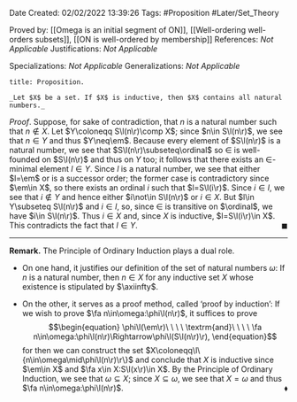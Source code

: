 <div class="topSpace"></div>

Date Created: 02/02/2022 13:39:26
Tags: #Proposition #Later/Set_Theory

Proved by: [[Omega is an initial segment of ON]], [[Well-ordering well-orders subsets]], [[ON is well-ordered by membership]]
References: _Not Applicable_
Justifications: _Not Applicable_

Specializations: _Not Applicable_
Generalizations: _Not Applicable_

``` ad-Proposition
title: Proposition.

_Let $X$ be a set. If $X$ is inductive, then $X$ contains all natural numbers._

```

_Proof_. Suppose, for sake of contradiction, that $n$ is a natural number such that $n\not\in X$. Let $Y\coloneqq S\l(n\r)\comp X$; since $n\in S\l(n\r)$, we see that $n\in Y$ and thus $Y\neq\em$. Because every element of $S\l(n\r)$ is a natural number, we see that $S\l(n\r)\subseteq\ordinal$ so $\in$ is well-founded on $S\l(n\r)$ and thus on $Y$ too; it follows that there exists an $\in$-minimal element $l\in Y$. Since $l$ is a natural number, we see that either $l=\em$ or is a successor order; the former case is contradictory since $\em\in X$, so there exists an ordinal $i$ such that $l=S\l(i\r)$. Since $i\in l$, we see that $i\not\in Y$ and hence either $i\not\in S\l(n\r)$ or $i\in X$. But $l\in Y\subseteq S\l(n\r)$ and $i\in l$, so, since $\in$ is transitive on $\ordinal$, we have $i\in S\l(n\r)$. Thus $i\in X$ and, since $X$ is inductive, $l=S\l(i\r)\in X$. This contradicts the fact that $l\in Y$.<span style="float:right;">$\blacksquare$</span>

---

**Remark.** The Principle of Ordinary Induction plays a dual role.
* On one hand, it justifies our definition of the set of natural numbers $\omega$: If $n$ is a natural number, then $n\in X$ for any inductive set $X$ whose existence is stipulated by $\axiinfty$.

* On the other, it serves as a proof method, called $\textrm{`}$proof by induction$\textrm{'}$: If we wish to prove $\fa n\in\omega:\phi\l(n\r)$, it suffices to prove
$$\begin{equation}
    \phi\l(\em\r)\ \ \ \ \textrm{and}\ \ \ \ \fa n\in\omega:\phi\l(n\r)\Rightarrow\phi\l(S\l(n\r)\r),
\end{equation}$$
for then we can construct the set $X\coloneqq\l\{n\in\omega\mid\phi\l(n\r)\r\}$ and conclude that $X$ is inductive since $\em\in X$ and $\fa x\in X:S\l(x\r)\in X$. By the Principle of Ordinary Induction, we see that $\omega\subseteq X$; since $X\subseteq\omega$, we see that $X=\omega$ and thus $\fa n\in\omega:\phi\l(n\r)$.<span style="float:right;">$\blacklozenge$</span>
